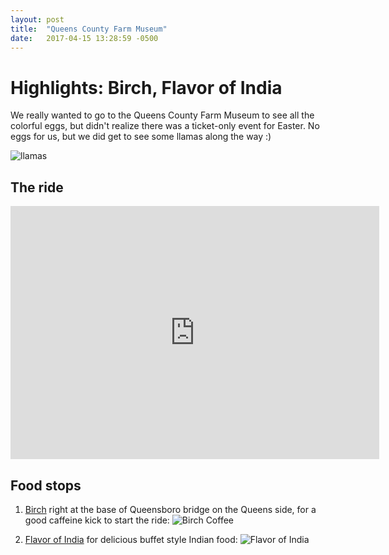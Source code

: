 ```yaml
---
layout: post
title:  "Queens County Farm Museum"
date:   2017-04-15 13:28:59 -0500
---
```

# Highlights: Birch, Flavor of India

We really wanted to go to the Queens County Farm Museum to see all the colorful eggs, but didn't realize there was a ticket-only event for Easter. No eggs for us, but we did get to see some llamas along the way :)

![llamas](https://nycdatabikers.github.io/assets/queensfarm1.jpg)

## The ride

<iframe height='405' width='590' frameborder='0' allowtransparency='true' scrolling='no' src='https://www.strava.com/activities/943888086/embed/9aabc7ec79aceb3edb9388d4f31332fa8918b011'></iframe>

## Food stops

1. <a href="http://birchcoffee.com/" target="_blank">Birch</a> right at the base of Queensboro bridge on the Queens side, for a good caffeine kick to start the ride:
![Birch Coffee](hhttps://nycdatabikers.github.io/assets/queensfarm2.jpg)


2. <a href="http://www.flavorofindianyc.com/" target="_blank">Flavor of India</a> for delicious buffet style Indian food: 
![Flavor of India](https://nycdatabikers.github.io/assets/queensfarm3.jpg)